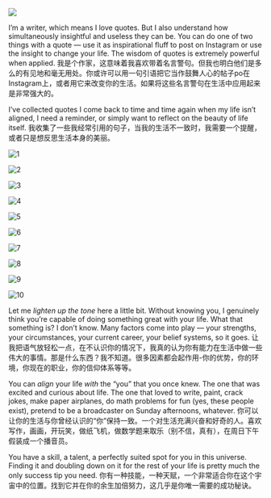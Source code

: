 
![](./_image/2020-07-12-16-50-07.png)

I’m a writer, which means I love quotes. But I also understand how simultaneously insightful and useless they can be. You can do one of two things with a quote — use it as inspirational fluff to post on Instagram or use the insight to change your life. The wisdom of quotes is extremely powerful when applied.
我是个作家，这意味着我喜欢带着名言警句。但我也明白他们是多么的有见地和毫无用处。你或许可以用一句引语把它当作鼓舞人心的帖子po在Instagram上，或者用它来改变你的生活。如果将这些名言警句在生活中应用起来是非常强大的。

I’ve collected quotes I come back to time and time again when my life isn’t aligned, I need a reminder, or simply want to reflect on the beauty of life itself.
我收集了一些我经常引用的句子，当我的生活不一致时，我需要一个提醒，或者只是想反思生活本身的美丽。

![1](./_image/2020-07-12-16-51-06.png)

![2](./_image/2020-07-12-16-52-03.png)

![3](./_image/2020-07-12-16-52-38.png)

![4](./_image/2020-07-12-16-53-11.png)

![5](./_image/2020-07-12-16-55-11.png)

![6](./_image/2020-07-12-16-55-52.png)

![7](./_image/2020-07-12-16-57-12.png)

![8](./_image/2020-07-12-17-00-32.png)

![9](./_image/2020-07-12-16-59-10.png)

![10](./_image/2020-07-12-16-57-58.png)

Let me *lighten up the tone* here a little bit. Without knowing you, I genuinely think you’re capable of doing something great with your life. What that something is? I don’t know. Many factors come into play — your strengths, your circumstances, your current career, your belief systems, so it goes.
让我把语气放轻松一点，在不认识你的情况下，我真的认为你有能力在生活中做一些伟大的事情。那是什么东西？我不知道。很多因素都会起作用-你的优势，你的环境，你现在的职业，你的信仰体系等等。

You can *align* your life *with* the “you” that you once knew. The one that was excited and curious about life. The one that loved to write, paint, crack jokes, make paper airplanes, do math problems for fun (yes, these people exist), pretend to be a broadcaster on Sunday afternoons, whatever.
你可以让你的生活与你曾经认识的“你”保持一致。一个对生活充满兴奋和好奇的人。喜欢写作，画画，开玩笑，做纸飞机，做数学题来取乐（别不信，真有），在周日下午假装成一个播音员。

You have a skill, a talent, a perfectly suited spot for you in this universe. Finding it and doubling down on it for the rest of your life is pretty much the only success tip you need.
你有一种技能，一种天赋，一个非常适合你在这个宇宙中的位置。找到它并在你的余生加倍努力，这几乎是你唯一需要的成功秘诀。